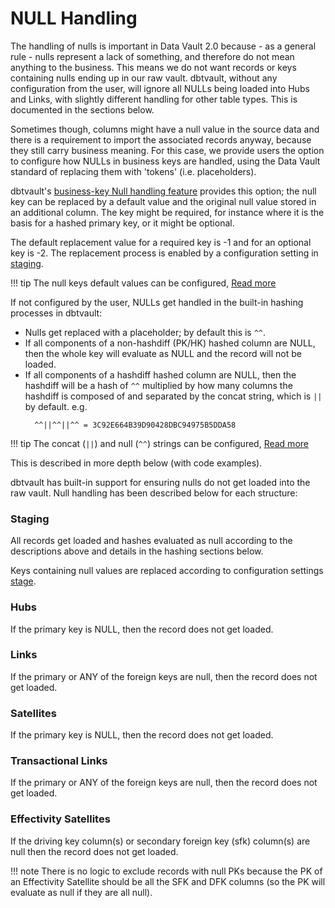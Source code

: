 # NULL Handling

The handling of nulls is important in Data Vault 2.0 because - as a general rule - nulls represent a lack of something,
and therefore do not mean anything to the business. This means we do not want records or keys containing nulls ending up
in our raw vault. dbtvault, without any configuration from the user, will ignore all NULLs being loaded into 
Hubs and Links, with slightly different handling for other table types. This is documented in the sections below.

Sometimes though, columns might have a null value in the source data and there is a requirement to import the associated 
records anyway, because they still carry business meaning. For this case, we provide users the option to configure
how NULLs in business keys are handled, using the Data Vault standard of replacing them with 'tokens' (i.e. placeholders).

dbtvault's [business-key Null handling feature](../macros/stage_macro_configurations.md#null-columns) provides this option; 
the null key can be replaced by a default value and the original null value stored in an additional column. 
The key might be required, for instance where it is the basis for a hashed primary key, or it might be optional. 

The default replacement value for a required key is -1 and for an optional key is -2. The replacement process is enabled 
by a configuration setting in [staging](../macros/stage_macro_configurations.md#null-columns).

!!! tip
    The null keys default values can be configured, [Read more](../macros/index.md#global-variables)

If not configured by the user, NULLs get handled in the built-in hashing processes in dbtvault:

- Nulls get replaced with a placeholder; by default this is `^^`.
- If all components of a non-hashdiff (PK/HK) hashed column are NULL, then the whole key will evaluate as NULL and the record will not be loaded.
- If all components of a hashdiff hashed column are NULL, then the hashdiff will be a hash of `^^` multiplied by how
  many columns the hashdiff is composed of and separated by the concat string, which is `||` by default. e.g.
  ```text
    ^^||^^||^^ = 3C92E664B39D90428DBC94975B5DDA58
  ```

!!! tip
    The concat (`||`) and null (`^^`) strings can be configured, [Read more](../macros/index.md#global-variables)

This is described in more depth below (with code examples).

dbtvault has built-in support for ensuring nulls do not get loaded into the raw vault. Null handling has been described
below for each structure:

### Staging

All records get loaded and hashes evaluated as null according to the descriptions above and details in the hashing
sections below.

Keys containing null values are replaced according to configuration settings [stage](../macros/index.md#stage). 

### Hubs

If the primary key is NULL, then the record does not get loaded.

### Links

If the primary or ANY of the foreign keys are null, then the record does not get loaded.

### Satellites

If the primary key is NULL, then the record does not get loaded.

### Transactional Links

If the primary or ANY of the foreign keys are null, then the record does not get loaded.

### Effectivity Satellites

If the driving key column(s) or secondary foreign key (sfk) column(s) are null then the record does not get loaded.

!!! note 
    There is no logic to exclude records with null PKs because the PK of an Effectivity Satellite should be all the
    SFK and DFK columns (so the PK will evaluate as null if they are all null).